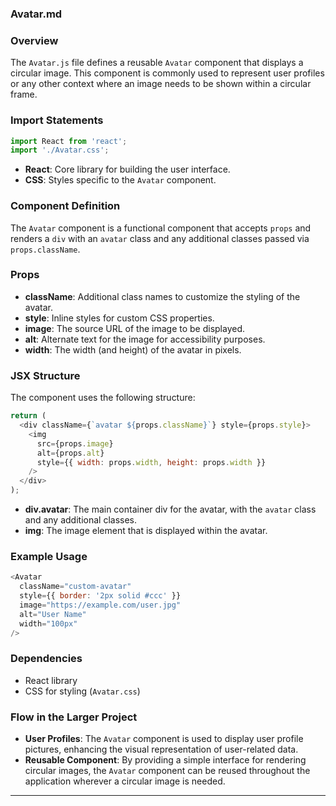 ### Avatar.md

### Overview
The `Avatar.js` file defines a reusable `Avatar` component that displays a circular image. This component is commonly used to represent user profiles or any other context where an image needs to be shown within a circular frame.

### Import Statements
```javascript
import React from 'react';
import './Avatar.css';
```
- **React**: Core library for building the user interface.
- **CSS**: Styles specific to the `Avatar` component.

### Component Definition
The `Avatar` component is a functional component that accepts `props` and renders a `div` with an `avatar` class and any additional classes passed via `props.className`.

### Props
- **className**: Additional class names to customize the styling of the avatar.
- **style**: Inline styles for custom CSS properties.
- **image**: The source URL of the image to be displayed.
- **alt**: Alternate text for the image for accessibility purposes.
- **width**: The width (and height) of the avatar in pixels.

### JSX Structure
The component uses the following structure:
```javascript
return (
  <div className={`avatar ${props.className}`} style={props.style}>
    <img
      src={props.image}
      alt={props.alt}
      style={{ width: props.width, height: props.width }}
    />
  </div>
);
```
- **div.avatar**: The main container div for the avatar, with the `avatar` class and any additional classes.
- **img**: The image element that is displayed within the avatar.

### Example Usage
```javascript
<Avatar
  className="custom-avatar"
  style={{ border: '2px solid #ccc' }}
  image="https://example.com/user.jpg"
  alt="User Name"
  width="100px"
/>
```

### Dependencies
- React library
- CSS for styling (`Avatar.css`)

### Flow in the Larger Project
- **User Profiles**: The `Avatar` component is used to display user profile pictures, enhancing the visual representation of user-related data.
- **Reusable Component**: By providing a simple interface for rendering circular images, the `Avatar` component can be reused throughout the application wherever a circular image is needed.

---
